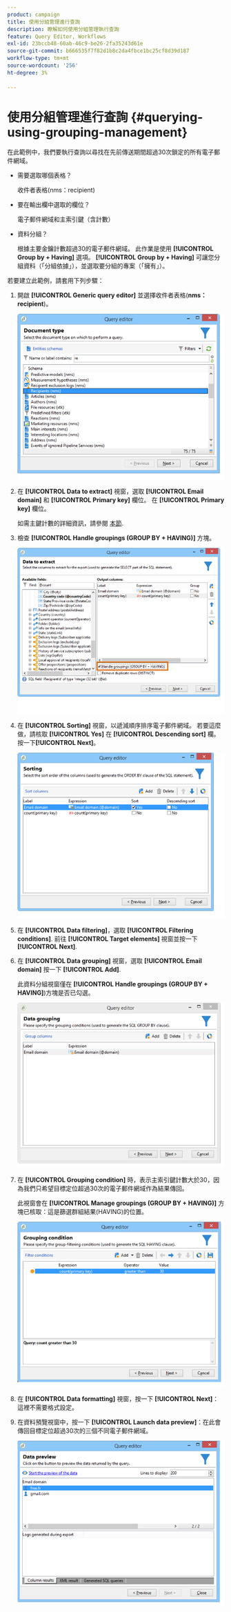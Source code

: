 ```yaml
---
product: campaign
title: 使用分組管理進行查詢
description: 瞭解如何使用分組管理執行查詢
feature: Query Editor, Workflows
exl-id: 23bccb48-60ab-46c9-be26-2fa35243d61e
source-git-commit: b666535f7f82d1b8c2da4fbce1bc25cf8d39d187
workflow-type: tm+mt
source-wordcount: '256'
ht-degree: 3%

---
```


# 使用分組管理進行查詢 {#querying-using-grouping-management}



在此範例中，我們要執行查詢以尋找在先前傳送期間超過30次鎖定的所有電子郵件網域。

* 需要選取哪個表格？

  收件者表格(nms：recipient)

* 要在輸出欄中選取的欄位？

  電子郵件網域和主索引鍵（含計數）

* 資料分組？

  根據主要金鑰計數超過30的電子郵件網域。 此作業是使用 **[!UICONTROL Group by + Having]** 選項。 **[!UICONTROL Group by + Having]** 可讓您分組資料（「分組依據」），並選取要分組的專案（「擁有」）。

若要建立此範例，請套用下列步驟：

1. 開啟 **[!UICONTROL Generic query editor]** 並選擇收件者表格(**nms：recipient**)。

   ![](assets/query_editor_02.png)

1. 在 **[!UICONTROL Data to extract]** 視窗，選取 **[!UICONTROL Email domain]** 和 **[!UICONTROL Primary key]** 欄位。 在 **[!UICONTROL Primary key]** 欄位。

   如需主鍵計數的詳細資訊，請參閱 [本節](../../platform/using/defining-filter-conditions.md#building-expressions).

1. 檢查 **[!UICONTROL Handle groupings (GROUP BY + HAVING)]** 方塊。

   ![](assets/query_editor_nveau_29.png)

1. 在 **[!UICONTROL Sorting]** 視窗，以遞減順序排序電子郵件網域。 若要這麼做，請核取 **[!UICONTROL Yes]** 在 **[!UICONTROL Descending sort]** 欄。 按一下&#x200B;**[!UICONTROL Next]**。

   ![](assets/query_editor_nveau_70.png)

1. 在 **[!UICONTROL Data filtering]**，選取 **[!UICONTROL Filtering conditions]**. 前往 **[!UICONTROL Target elements]** 視窗並按一下 **[!UICONTROL Next]**.
1. 在 **[!UICONTROL Data grouping]** 視窗，選取 **[!UICONTROL Email domain]** 按一下 **[!UICONTROL Add]**.

   此資料分組視窗僅在 **[!UICONTROL Handle groupings (GROUP BY + HAVING]**)方塊是否已勾選。

   ![](assets/query_editor_blocklist_04.png)

1. 在 **[!UICONTROL Grouping condition]** 時，表示主索引鍵計數大於30，因為我們只希望目標定位超過30次的電子郵件網域作為結果傳回。

   此視窗會在 **[!UICONTROL Manage groupings (GROUP BY + HAVING)]** 方塊已核取：這是篩選群組結果(HAVING)的位置。

   ![](assets/query_editor_blocklist_05.png)

1. 在 **[!UICONTROL Data formatting]** 視窗，按一下 **[!UICONTROL Next]**：這裡不需要格式設定。
1. 在資料預覽視窗中，按一下 **[!UICONTROL Launch data preview]**：在此會傳回目標定位超過30次的三個不同電子郵件網域。

   ![](assets/query_editor_blocklist_06.png)
